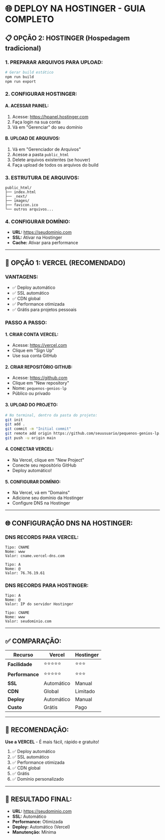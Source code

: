 # 🌐 DEPLOY NA HOSTINGER - GUIA COMPLETO

## 📋 **OPÇÃO 2: HOSTINGER (Hospedagem tradicional)**

### **1. PREPARAR ARQUIVOS PARA UPLOAD:**

```bash
# Gerar build estático
npm run build
npm run export
```

### **2. CONFIGURAR HOSTINGER:**

#### **A. ACESSAR PAINEL:**
1. Acesse: https://hpanel.hostinger.com
2. Faça login na sua conta
3. Vá em "Gerenciar" do seu domínio

#### **B. UPLOAD DE ARQUIVOS:**
1. Vá em "Gerenciador de Arquivos"
2. Acesse a pasta `public_html`
3. Delete arquivos existentes (se houver)
4. Faça upload de todos os arquivos do build

### **3. ESTRUTURA DE ARQUIVOS:**
```
public_html/
├── index.html
├── _next/
├── images/
├── favicon.ico
└── outros arquivos...
```

### **4. CONFIGURAR DOMÍNIO:**
- **URL:** https://seudominio.com
- **SSL:** Ativar na Hostinger
- **Cache:** Ativar para performance

---

## 🚀 **OPÇÃO 1: VERCEL (RECOMENDADO)**

### **VANTAGENS:**
- ✅ Deploy automático
- ✅ SSL automático
- ✅ CDN global
- ✅ Performance otimizada
- ✅ Grátis para projetos pessoais

### **PASSO A PASSO:**

#### **1. CRIAR CONTA VERCEL:**
- Acesse: https://vercel.com
- Clique em "Sign Up"
- Use sua conta GitHub

#### **2. CRIAR REPOSITÓRIO GITHUB:**
- Acesse: https://github.com
- Clique em "New repository"
- Nome: `pequenos-genios-lp`
- Público ou privado

#### **3. UPLOAD DO PROJETO:**
```bash
# No terminal, dentro da pasta do projeto:
git init
git add .
git commit -m "Initial commit"
git remote add origin https://github.com/seuusuario/pequenos-genios-lp.git
git push -u origin main
```

#### **4. CONECTAR VERCEL:**
- Na Vercel, clique em "New Project"
- Conecte seu repositório GitHub
- Deploy automático!

#### **5. CONFIGURAR DOMÍNIO:**
- Na Vercel, vá em "Domains"
- Adicione seu domínio da Hostinger
- Configure DNS na Hostinger

---

## 🌐 **CONFIGURAÇÃO DNS NA HOSTINGER:**

### **DNS RECORDS PARA VERCEL:**
```
Tipo: CNAME
Nome: www
Valor: cname.vercel-dns.com

Tipo: A
Nome: @
Valor: 76.76.19.61
```

### **DNS RECORDS PARA HOSTINGER:**
```
Tipo: A
Nome: @
Valor: IP do servidor Hostinger

Tipo: CNAME
Nome: www
Valor: seudominio.com
```

---

## ✅ **COMPARAÇÃO:**

| Recurso | Vercel | Hostinger |
|---------|--------|-----------|
| **Facilidade** | ⭐⭐⭐⭐⭐ | ⭐⭐⭐ |
| **Performance** | ⭐⭐⭐⭐⭐ | ⭐⭐⭐ |
| **SSL** | Automático | Manual |
| **CDN** | Global | Limitado |
| **Deploy** | Automático | Manual |
| **Custo** | Grátis | Pago |

---

## 🎯 **RECOMENDAÇÃO:**

**Use a VERCEL** - É mais fácil, rápido e gratuito!

1. ✅ Deploy automático
2. ✅ SSL automático
3. ✅ Performance otimizada
4. ✅ CDN global
5. ✅ Grátis
6. ✅ Domínio personalizado

---

## 🚀 **RESULTADO FINAL:**

- **URL:** https://seudominio.com
- **SSL:** Automático
- **Performance:** Otimizada
- **Deploy:** Automático (Vercel)
- **Manutenção:** Mínima

